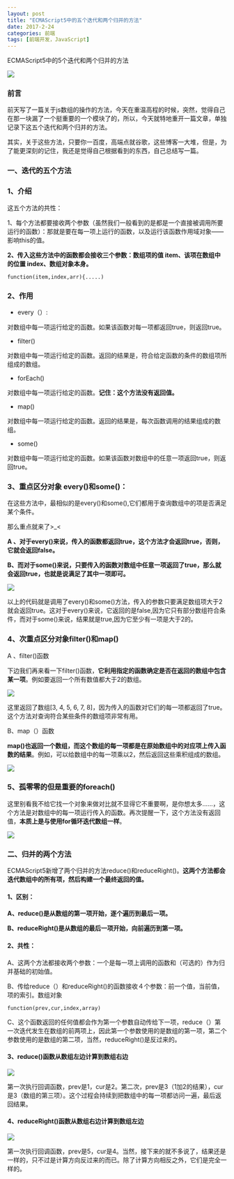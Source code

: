 ```yaml
---
layout: post
title: "ECMAScript5中的五个迭代和两个归并的方法"
date: 2017-2-24
categories: 前端
tags: [前端开发，JavaScript]
---
```


ECMAScript5中的5个迭代和两个归并的方法

![](http://oq2sjn05e.bkt.clouddn.com/2017-2-24-FEW-%20iteration%20and%20merger.jpeg)

<!-- more -->

### 前言

前天写了一篇关于js数组的操作的方法，今天在重温高程的时候，突然，觉得自己在那一块漏了一个挺重要的一个模块了的，所以，今天就特地重开一篇文章，单独记录下这五个迭代和两个归并的方法。

其实，关于这些方法，只要你一百度，高端点就谷歌，这些博客一大堆，但是，为了能更深刻的记住，我还是觉得自己根据看到的东西，自己总结写一篇。

### 一、迭代的五个方法

### 1、介绍

这五个方法的共性：

1、每个方法都要接收两个参数（虽然我们一般看到的是都是一个直接被调用所要运行的函数）：那就是要在每一项上运行的函数，以及运行该函数作用域对象——影响this的值。

**2、传入这些方法中的函数都会接收三个参数：数组项的值 item、该项在数组中的位置 index、数组对象本身。**

    function(item,index,arr){.....)

### 2、作用

+ every（）:

对数组中每一项运行给定的函数。如果该函数对每一项都返回true，则返回true。

+ filter()

对数组中每一项运行给定的函数。返回的结果是，符合给定函数的条件的数组项所组成的数组。

+ forEach()

对数组中每一项运行给定的函数。**记住：这个方法没有返回值。**

+ map()

对数组中每一项运行给定的函数。返回的结果是，每次函数调用的结果组成的数组。

+ some()

对数组中每一项运行给定的函数。如果该函数对数组中的任意一项返回true，则返回true。

### 3、重点区分对象 every()和some()：

在这些方法中，最相似的是every()和some(),它们都用于查询数组中的项是否满足某个条件。

那么重点就来了>_<

**A 、对于every()来说，传入的函数都返回true，这个方法才会返回true，否则，它就会返回false。**

**B、而对于some()来说，只要传入的函数对数组中任意一项返回了true，那么就会返回true，也就是说满足了其中一项即可。**

![](http://oq2sjn05e.bkt.clouddn.com/2017-2-24-FEW-%20iteration%20and%20merger-1.png)

以上的代码就是调用了every()和some()方法，传入的参数只要满足数组项大于2就会返回true。这对于every()来说，它返回的是false,因为它只有部分数组符合条件，而对于some()来说，结果就是true,因为它至少有一项是大于2的。

### 4、次重点区分对象filter()和map()

A 、filter()函数

下边我们再来看一下filter()函数，**它利用指定的函数确定是否在返回的数组中包含某一项**。例如要返回一个所有数值都大于2的数组。

![](http://oq2sjn05e.bkt.clouddn.com/2017-2-24-FEW-%20iteration%20and%20merger-2.png)

这里返回了数组[3, 4, 5, 6, 7, 8]，因为传入的函数对它们的每一项都返回了true。这个方法对查询符合某些条件的数组项非常有用。

B、map（）函数

**map()也返回一个数组，而这个数组的每一项都是在原始数组中的对应项上传入函数的结果**。例如，可以给数组中的每一项乘以2，然后返回这些乘积组成的数组。

![](http://oq2sjn05e.bkt.clouddn.com/2017-2-24-FEW-%20iteration%20and%20merger-3.png)


### 5、孤零零的但是重要的foreach()

这里别看我不给它找一个对象来做对比就不显得它不重要啊，是你想太多......，这个方法是对数组中的每一项运行传入的函数。再次提醒一下，这个方法没有返回值，**本质上是与使用for循环迭代数组一样**。

![](http://oq2sjn05e.bkt.clouddn.com/2017-2-24-FEW-%20iteration%20and%20merger-4.png)

### 二、归并的两个方法

ECMAScript5新增了两个归并的方法reduce()和reduceRight()。**这两个方法都会迭代数组中的所有项，然后构建一个最终返回的值。**

#### 1、区别：

**A、reduce()是从数组的第一项开始，逐个遍历到最后一项。**

**B、reduceRight()是从数组的最后一项开始，向前遍历到第一项。**

#### 2、共性：

A、这两个方法都接收两个参数：一个是每一项上调用的函数和（可选的）作为归并基础的初始值。

B、传给reduce（）和reduceRight()的函数接收４个参数：前一个值，当前值，项的索引。数组对象

    function(prev,cur,index,array)

C、这个函数返回的任何值都会作为第一个参数自动传给下一项，reduce（）第一次迭代发生在数组的前两项上，因此第一个参数使用的是数组的第一项，第二个参数使用的是数组的第二项，当然，reduceRight()是反过来的。

#### 3、reduce()函数从数组左边计算到数组右边

![](http://oq2sjn05e.bkt.clouddn.com/2017-2-24-FEW-%20iteration%20and%20merger-5.jpg)

第一次执行回调函数，prev是1，cur是2。第二次，prev是3（1加2的结果），cur是3（数组的第三项）。这个过程会持续到把数组中的每一项都访问一遍，最后返回结果。

#### 4、reduceRight()函数从数组右边计算到数组左边

![](http://oq2sjn05e.bkt.clouddn.com/2017-2-24-FEW-%20iteration%20and%20merger-7.jpg)

第一次执行回调函数，prev是5，cur是4。当然，接下来的就不多说了，结果还是一样的，只不过是计算方向反过来的而已。除了计算方向相反之外，它们是完全一样的。